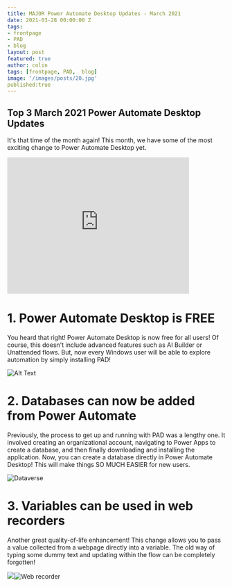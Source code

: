 ```yaml
---
title: MAJOR Power Automate Desktop Updates - March 2021
date: 2021-03-28 00:00:00 Z
tags:
- frontpage
- PAD
- blog
layout: post
featured: true
author: colin
tags: [frontpage, PAD,  blog]
image: '/images/posts/20.jpg'
published:true
---
```


## Top 3 March 2021 Power Automate Desktop Updates

It's that time of the month again! This month, we have some of the most exciting change to Power Automate Desktop yet.


<iframe width="420" height="315" src="https://www.youtube.com/watch?v=tu_oDBuGZns" frameborder="0" allowfullscreen></iframe>





# 1. Power Automate Desktop is FREE

You heard that right! Power Automate Desktop is now free for all users! Of course, this doesn't include advanced features such as AI Builder or Unattended flows. But, now every Windows user will be able to explore automation by simply installing PAD!

![Alt Text](https://media.giphy.com/media/Is1O1TWV0LEJi/giphy.gif)



# 2. Databases can now be added from Power Automate

Previously, the process to get up and running with PAD was a lengthy one. It involved creating an organizational account, navigating to Power Apps to create a database, and then finally downloading and installing the application. Now, you can create a database directly in Power Automate Desktop! This will make things SO MUCH EASIER for new users.

![Dataverse]({{site.baseurl}}/_posts/MS-Dataverse-database-1024x806.png)



# 3. Variables can be used in web recorders

Another great quality-of-life enhancement! This change allows you to pass a value collected from a webpage directly into a variable. The old way of typing some dummy text and updating within the flow can be completely forgotten! 

![]({{site.baseurl}}/)![Web recorder]({{site.baseurl}}/_posts/Variables-in-recorders-785x1024.png)
